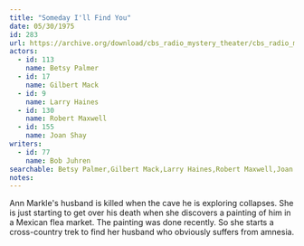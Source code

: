 ```yaml
---
title: "Someday I'll Find You"
date: 05/30/1975
id: 283
url: https://archive.org/download/cbs_radio_mystery_theater/cbs_radio_mystery_theater-0251-0300.zip/cbs_radio_mystery_theater-0251-0300%2Fcbsrmt_0283_someday_ill_find_you.mp3
actors:  
  - id: 113
    name: Betsy Palmer  
  - id: 17
    name: Gilbert Mack  
  - id: 9
    name: Larry Haines  
  - id: 130
    name: Robert Maxwell  
  - id: 155
    name: Joan Shay
writers:  
  - id: 77
    name: Bob Juhren
searchable: Betsy Palmer,Gilbert Mack,Larry Haines,Robert Maxwell,Joan Shay Bob Juhren
notes:  
---
```

Ann Markle's husband is killed when the cave he is exploring collapses. She is just starting to get over his death when she discovers a painting of him in a Mexican flea market. The painting was done recently. So she starts a cross-country trek to find her husband who obviously suffers from amnesia.